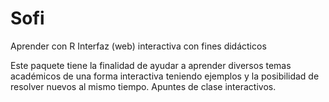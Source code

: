 # Sofi
Aprender con R
Interfaz (web) interactiva con fines didácticos

Este paquete tiene la finalidad de ayudar a aprender diversos temas académicos de una forma interactiva teniendo ejemplos y la posibilidad de resolver nuevos al mismo tiempo. Apuntes de clase interactivos.
